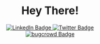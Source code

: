 <div  align="center">
  
<h1 align="center">Hey There!</h1>

<div id="badges">
  <a href="https://www.linkedin.com/in/aaxashhh/">
    <img src="https://img.shields.io/badge/LinkedIn-blue?style=for-the-badge&logo=linkedin&logoColor=white" alt="LinkedIn Badge"/>
  </a>
  <a href="https://x.com/Aaxashhh" >
    <img src="https://img.shields.io/badge/Twitter-blue?style=for-the-badge&logo=twitter&logoColor=white" alt="Twitter Badge"/>
  </a>
</div>

  
</div>




<div align="center" id="header">
  <a href="https://bugcrowd.com/Aaxashhh" style="display: block;height: 50px;">
    <img src="https://a11ybadges.com/badge?logo=bugcrowd" alt="bugcrowd Badge"/>
  </a>
</div>






 


